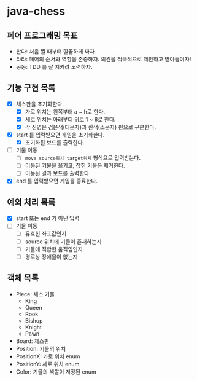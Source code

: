 # java-chess

## 페어 프로그래밍 목표
- 판다: 처음 짤 때부터 깔끔하게 짜자.
- 라라: 페어의 순서와 역할을 존중하자. 의견을 적극적으로 제안하고 받아들이자!
- 공동: TDD 를 잘 지키려 노력하자. 

## 기능 구현 목록
- [x] 체스판을 초기화한다.
  - [x] 가로 위치는 왼쪽부터 a ~ h로 한다.
  - [x] 세로 위치는 아래부터 위로 1 ~ 8로 한다.
  - [x] 각 진영은 검은색(대문자)과 흰색(소문자) 편으로 구분한다. 
- [x] start 를 입력받으면 게임을 초기화한다.
  - [x] 초기화된 보드를 출력한다.
- [ ] 기물 이동
  - [ ] `move source위치 target위치` 형식으로 입력받는다.
  - [ ] 이동된 기물을 옮기고, 잡힌 기물은 제거한다.
  - [ ] 이동된 결과 보드를 출력한다.
- [x] end 를 입력받으면 게임을 종료한다. 

## 예외 처리 목록
- [x] start 또는 end 가 아닌 입력
- [ ] 기물 이동
  - [ ] 유효힌 좌표값인지
  - [ ] source 위치에 기물이 존재하는지
  - [ ] 기물에 적합한 움직임인지
  - [ ] 경로상 장애물이 없는지

## 객체 목록
- Piece: 체스 기물
  - King
  - Queen
  - Rook
  - Bishop
  - Knight
  - Pawn 
- Board: 체스판 
- Position: 기물의 위치 
- PositionX: 가로 위치 enum 
- PositionY: 세로 위치 enum 
- Color: 기물의 색깔이 저장된 enum 